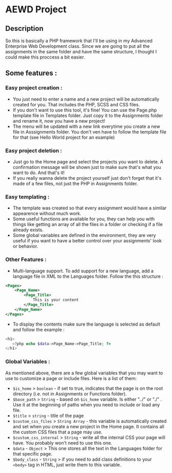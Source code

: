 # AEWD Project
## Description

So this is basically a PHP framework that I'll be using in my Advanced Enterprise Web Development class. Since we are going to put all the assignments in the same folder and have the same structure, I thought I could make this proccess a bit easier.

## Some features :

### Easy project creation : 
- You just need to enter a name and a new project will be automatically created for you. That includes the PHP, SCSS and CSS files.
- If you don't want to use this tool, it's fine! You can use the Page.php template file in Templates folder. Just copy it to the Assignments folder and rename it, now you have a new project! 
- The menu will be updated with a new link everytime you create a new file in Asssignments folder. You don't ven have to follow the template file for that (see Hello World project for an example)

### Easy project deletion :
- Just go to the Home page and select the projects you want to delete. A confirmation message will be shown just to make sure that's what you want to do. And that's it!
- If you really wanna delete the project yourself just don't forget that it's made of a few files, not just the PHP in Assignments folder.

### Easy templating :
- The template was created so that every assignment would have a similar appearence without much work.
- Some useful functions are available for you, they can help you with things like getting an array of all the files in a folder or checking if a file already exists.
- Some global variables are defined in the environment, they are very useful if you want to have a better control over your assignments' look or behavior.
      
### Other Features :
- Multi-language support. To add support for a new language, add a language file in XML to the Languages folder. Follow the this structure :

```XML
<Pages>
	<Page_Name>
		<Page_Title>
			This is your content
		</Page_Title>
	</Page_Name>
</Pages> 	  
```
 - To display the contents make sure the language is selected as default and follow the example :
 
 ```php
<h1>
 	<?php echo $data->Page_Name->Page_Title; ?>
</h1>
```
### Global Variables :

As mentioned above, there are a few global variables that you may want to use to customize a page or include files. Here is a list of them:

 - `$is_home` > `boolean` - if set to true, indicates that the page is on the root directory (i.e. not in Assignments or Functions folder).
 - `$base_path` > `String` - based on `$is_home` variable. Is either "../" or "./" . Use it at the beginning of paths when you need to include or load any file.
 - `$title` > `string` - title of the page
 - `$custom_css_files` > `String Array` - this variable is automatically created and set when you create a new project in the Home page. It contains all the custom CSS files that a page may use.
 - `$custom_css_internal` > `String` - write all the internal CSS your page will have. You probably won't need to use this one. 
 - `$data` - `Object` > This one stores all the text in the Languages folder for that specific page.
 - `$body_class` - `String` > if you need to add class definitions to your `<body>` tag in HTML, just write them to this variable.